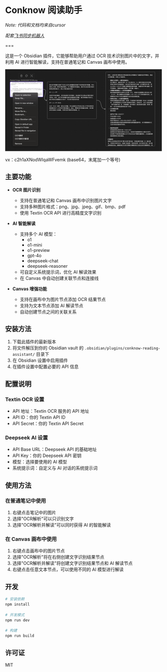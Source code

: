# Conknow 阅读助手

*Note: 代码和文档均来自cursor*

*配套[飞书同步机器人](feishu-ocr-bot/README.md)*

===

这是一个 Obsidian 插件，它能够帮助用户通过 OCR 技术识别图片中的文字，并利用 AI 进行智能解读，支持在普通笔记和 Canvas 画布中使用。

![screenshot](./function_presentation.png)

vx：c2h1aXNodWlqaWFvemk (base64，末尾加一个等号)

## 主要功能

- **OCR 图片识别**
  - 支持在普通笔记和 Canvas 画布中识别图片文字
  - 支持多种图片格式：png、jpg、jpeg、gif、bmp、pdf
  - 使用 Textin OCR API 进行高精度文字识别

- **AI 智能解读**
  - 支持多个 AI 模型：
    - o1
    - o1-mini
    - o1-preview
    - gpt-4o
    - deepseek-chat
    - deepseek-reasoner
  - 可自定义系统提示词，优化 AI 解读效果
  - 在 Canvas 中自动创建关联节点和连接线

- **Canvas 增强功能**
  - 支持在画布中为图片节点添加 OCR 结果节点
  - 支持为文本节点添加 AI 解读节点
  - 自动创建节点之间的关联关系

## 安装方法

1. 下载此插件的最新版本
2. 将文件解压到你的 Obsidian vault 的 `.obsidian/plugins/conknow-reading-assistant/` 目录下
3. 在 Obsidian 设置中启用插件
4. 在插件设置中配置必要的 API 信息

## 配置说明

### Textin OCR 设置
- API 地址：Textin OCR 服务的 API 地址
- API ID：你的 Textin API ID
- API Secret：你的 Textin API Secret

### Deepseek AI 设置
- API Base URL：Deepseek API 的基础地址
- API Key：你的 Deepseek API 密钥
- 模型：选择要使用的 AI 模型
- 系统提示词：自定义与 AI 对话的系统提示词

## 使用方法

### 在普通笔记中使用
1. 右键点击笔记中的图片
2. 选择"OCR解析"可以只识别文字
3. 选择"OCR解析并解读"可以同时获得 AI 的智能解读

### 在 Canvas 画布中使用
1. 右键点击画布中的图片节点
2. 选择"OCR解析"将在右侧创建文字识别结果节点
3. 选择"OCR解析并解读"将创建文字识别结果节点和 AI 解读节点
4. 右键点击任意文本节点，可以使用不同的 AI 模型进行解读

## 开发

```bash
# 安装依赖
npm install

# 开发模式
npm run dev

# 构建
npm run build
```

## 许可证

MIT 